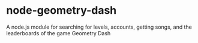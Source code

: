 # node-geometry-dash
A node.js module for searching for levels, accounts, getting songs, and the leaderboards of the game Geometry Dash
